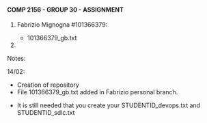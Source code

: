 #### COMP 2156 - GROUP 30 - ASSIGNMENT

1) Fabrizio Mignogna #101366379:
    - 101366379_gb.txt

2) 


Notes:

14/02: 
- Creation of repository
- File 101366379_gb.txt added in Fabrizio personal branch.
* It is still needed that you create your STUDENTID_devops.txt and STUDENTID_sdlc.txt 
